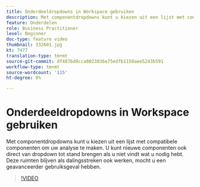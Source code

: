 ```yaml
---
title: Onderdeeldropdowns in Workspace gebruiken
description: Met componentdropdowns kunt u kiezen uit een lijst met compatibele componenten om uw analyse te maken. U kunt nieuwe componenten ook direct van dropdown tot stand brengen als u niet vindt wat u nodig hebt. Deze ruimten blijven als dalingsstreken ook werken, mocht u een geavanceerder gebruiksgeval hebben.
feature: Onderdelen
role: Business Practitioner
level: Beginner
doc-type: feature video
thumbnail: 332601.jpg
kt: 7477
translation-type: tm+mt
source-git-commit: df4876d8cca8023036e75edfb1150aee5243b591
workflow-type: tm+mt
source-wordcount: '115'
ht-degree: 0%

---
```



# Onderdeeldropdowns in Workspace gebruiken

Met componentdropdowns kunt u kiezen uit een lijst met compatibele componenten om uw analyse te maken. U kunt nieuwe componenten ook direct van dropdown tot stand brengen als u niet vindt wat u nodig hebt. Deze ruimten blijven als dalingsstreken ook werken, mocht u een geavanceerder gebruiksgeval hebben.

>[!VIDEO](https://video.tv.adobe.com/v/332601/?quality=12&learn=on)
